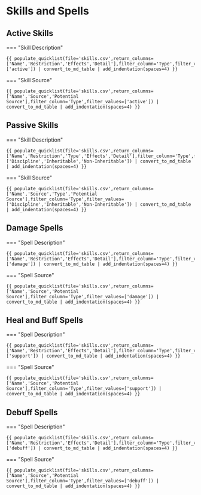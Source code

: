 # Skills and Spells

## Active Skills

=== "Skill Description"

    {{ populate_quicklist(file='skills.csv',return_columns=['Name','Restriction','Effects','Detail'],filter_column='Type',filter_values=['active']) | convert_to_md_table | add_indentation(spaces=4) }}

=== "Skill Source"

    {{ populate_quicklist(file='skills.csv',return_columns=['Name','Source','Potential Source'],filter_column='Type',filter_values=['active']) | convert_to_md_table | add_indentation(spaces=4) }}


## Passive Skills    

=== "Skill Description"

    {{ populate_quicklist(file='skills.csv',return_columns=['Name','Restriction','Type','Effects','Detail'],filter_column='Type',filter_values=['Discipline','Inheritable','Non-Inheritable']) | convert_to_md_table | add_indentation(spaces=4) }}

=== "Skill Source"

    {{ populate_quicklist(file='skills.csv',return_columns=['Name','Source','Type','Potential Source'],filter_column='Type',filter_values=['Discipline','Inheritable','Non-Inheritable']) | convert_to_md_table | add_indentation(spaces=4) }}

## Damage Spells

=== "Spell Description"

    {{ populate_quicklist(file='skills.csv',return_columns=['Name','Restriction','Effects','Detail'],filter_column='Type',filter_values=['damage']) | convert_to_md_table | add_indentation(spaces=4) }}

=== "Spell Source"

    {{ populate_quicklist(file='skills.csv',return_columns=['Name','Source','Potential Source'],filter_column='Type',filter_values=['damage']) | convert_to_md_table | add_indentation(spaces=4) }}

## Heal and Buff Spells

=== "Spell Description"

    {{ populate_quicklist(file='skills.csv',return_columns=['Name','Restriction','Effects','Detail'],filter_column='Type',filter_values=['support']) | convert_to_md_table | add_indentation(spaces=4) }}

=== "Spell Source"

    {{ populate_quicklist(file='skills.csv',return_columns=['Name','Source','Potential Source'],filter_column='Type',filter_values=['support']) | convert_to_md_table | add_indentation(spaces=4) }}

## Debuff Spells

=== "Spell Description"

    {{ populate_quicklist(file='skills.csv',return_columns=['Name','Restriction','Effects','Detail'],filter_column='Type',filter_values=['debuff']) | convert_to_md_table | add_indentation(spaces=4) }}

=== "Spell Source"

    {{ populate_quicklist(file='skills.csv',return_columns=['Name','Source','Potential Source'],filter_column='Type',filter_values=['debuff']) | convert_to_md_table | add_indentation(spaces=4) }}